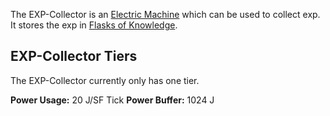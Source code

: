 The EXP-Collector is an [Electric Machine](https://github.com/Slimefun/Slimefun4/wiki/Electric-Machines) which can be used to collect exp.  
It stores the exp in [Flasks of Knowledge](https://github.com/Slimefun/Slimefun4/wiki/Flask-of-Knowledge).

## EXP-Collector Tiers
The EXP-Collector currently only has one tier.

**Power Usage:** 20 J/SF Tick
**Power Buffer:** 1024 J